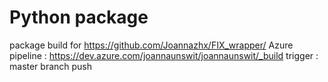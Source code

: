 # Python package
package build for <https://github.com/Joannazhx/FIX_wrapper/>
Azure pipeline : <https://dev.azure.com/joannaunswit/joannaunswit/_build>
trigger : master branch push
